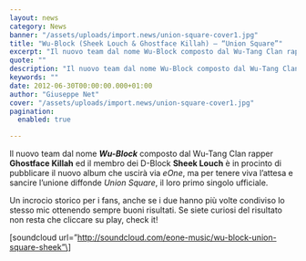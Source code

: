 ```yaml
---
layout: news
category: News
banner: "/assets/uploads/import.news/union-square-cover1.jpg"
title: "Wu-Block (Sheek Louch & Ghostface Killah) – “Union Square”"
excerpt: "Il nuovo team dal nome Wu-Block composto dal Wu-Tang Clan rapper Ghostface Killah ed il membro dei D-Block Sheek Louch è in procinto di pubblicare il nuovo album che uscirà via eOne, ma per tenere viva l’attesa e sancire l’unione diffonde Union Square, il loro primo singolo ufficiale. Un incrocio storico per i fans, anche se [&hellip"
quote: ""
description: "Il nuovo team dal nome Wu-Block composto dal Wu-Tang Clan rapper Ghostface Killah ed il membro dei D-Block Sheek Louch è in procinto di pubblicare il nuovo album che uscirà via eOne, ma per tenere viva l’attesa e sancire l’unione diffonde Union Square, il loro primo singolo ufficiale. Un incrocio storico per i fans, anche se [&hellip"
keywords: ""
date: 2012-06-30T00:00:00.000+01:00
author: "Giuseppe Net"
cover: "/assets/uploads/import.news/union-square-cover1.jpg"
pagination:
  enabled: true

---
```


Il nuovo team dal nome **_Wu-Block_** composto dal Wu-Tang Clan rapper **Ghostface Killah** ed il membro dei D-Block **Sheek Louch** è in procinto di pubblicare il nuovo album che uscirà via _eOne_, ma per tenere viva l’attesa e sancire l’unione diffonde _Union Square_, il loro primo singolo ufficiale.

Un incrocio storico per i fans, anche se i due hanno più volte condiviso lo stesso mic ottenendo sempre buoni risultati. Se siete curiosi del risultato non resta che cliccare su play, check it!

\[soundcloud url=”http://soundcloud.com/eone-music/wu-block-union-square-sheek”\]